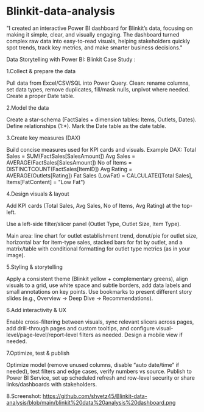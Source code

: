 # Blinkit-data-analysis
"I created an interactive Power BI dashboard for Blinkit’s data, focusing on making it simple, clear, and visually engaging. The dashboard turned complex raw data into easy-to-read visuals, helping stakeholders quickly spot trends, track key metrics, and make smarter business decisions."

Data Storytelling with Power BI: Blinkit Case Study :

1.Collect & prepare the data

Pull data from Excel/CSV/SQL into Power Query. Clean: rename columns, set data types, remove duplicates, fill/mask nulls, unpivot where needed. Create a proper Date table.

2.Model the data

Create a star-schema (FactSales + dimension tables: Items, Outlets, Dates). Define relationships (1:*). Mark the Date table as the date table.

3.Create key measures (DAX)

Build concise measures used for KPI cards and visuals. Example DAX:
Total Sales = SUM(FactSales[SalesAmount])
Avg Sales = AVERAGE(FactSales[SalesAmount])
No of Items = DISTINCTCOUNT(FactSales[ItemID])
Avg Rating = AVERAGE(Outlets[Rating])
Fat Sales (LowFat) = CALCULATE([Total Sales], Items[FatContent] = "Low Fat")

4.Design visuals & layout

Add KPI cards (Total Sales, Avg Sales, No of Items, Avg Rating) at the top-left.

Use a left-side filter/slicer panel (Outlet Type, Outlet Size, Item Type).

Main area: line chart for outlet establishment trend, donut/pie for outlet size, horizontal bar for item-type sales, stacked bars for fat by outlet, and a matrix/table with conditional formatting for outlet type metrics (as in your image).

5.Styling & storytelling

Apply a consistent theme (Blinkit yellow + complementary greens), align visuals to a grid, use white space and subtle borders, add data labels and small annotations on key points. Use bookmarks to present different story slides (e.g., Overview → Deep Dive → Recommendations).

6.Add interactivity & UX

Enable cross-filtering between visuals, sync relevant slicers across pages, add drill-through pages and custom tooltips, and configure visual-level/page-level/report-level filters as needed. Design a mobile view if needed.

7.Optimize, test & publish

Optimize model (remove unused columns, disable “auto date/time” if needed), test filters and edge cases, verify numbers vs source. Publish to Power BI Service, set up scheduled refresh and row-level security or share links/dashboards with stakeholders.

8.Screenshot:
https://github.com/shvetz45/Blinkit-data-analysis/blob/main/blinkit%20data%20analysis%20dashboard.png
